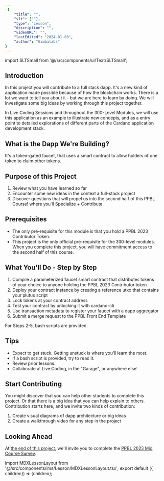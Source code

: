```yaml
---
 {
	"title": "",
	"slt": [""],
	"type": "Lesson",
	"description": "",
	"videoURL": "",
	"lastEdited": "2024-01-08",
	"author": "Gimbalabs"
}
---
```

 
 import SLTSmall from '@/src/components/ui/Text/SLTSmall';

## Introduction

In this project you will contribute to a full stack dapp. It's a new kind of application made possible because of how the blockchain works. There is a lot we want to tell you about it - but we are here to learn by doing. We will investigate some big ideas by working through this project together.

In Live Coding Sessions and throughout the 300-Level Modules, we will use this application as an example to illustrate new concepts, and as a entry point to detailed explorations of different parts of the Cardano application development stack.


## What is the Dapp We're Building?

It's a token-gated faucet, that uses a smart contract to allow holders of one token to claim other tokens.


## Purpose of this Project

1. Review what you have learned so far
2. Encounter some new ideas in the context a full-stack project
3. Discover questions that will propel us into the second half of this PPBL Course!
   where you'll Specialize + Contribute


## Prerequisites

- The only pre-requisite for this module is that you hold a PPBL 2023 Contributor Token.
- This project is the only official pre-requisite for the 300-level modules. When you complete this project, you will have commitment access to the second half of this course.


## What You'll Do - Step by Step

1. Compile a parameterized faucet smart contract that distributes tokens of your choice to anyone holding the PPBL 2023 Contributor token
2. Deploy your contract instance by creating a reference utxo that contains your plutus script
3. Lock tokens at your contract address
4. Test your contract by unlocking it with cardano-cli
5. Use transaction metadata to register your faucet with a dapp aggregator
6. Submit a merge request to the PPBL Front End Template

For Steps 2-5, bash scripts are provided.


## Tips

- Expect to get stuck. Getting unstuck is where you'll learn the most.
- If a bash script is provided, try to read it.
- Review prior lessons.
- Collaborate at Live Coding, in the "Garage", or anywhere else!


## Start Contributing

You might discover that you can help other students to complete this project. Or that there is a big idea that you can help explain to others. Contribution starts here, and we invite two kinds of contribution:

1. Create visual diagrams of dapp architecture or big ideas
2. Create a walkthrough video for any step in the project


## Looking Ahead

At [the end of this project](/modules/204/summary), we'll invite you to complete the [PPBL 2023 Mid Course Survey](https://forms.gle/h1qabD83oDvpPPG87).

import MDXLessonLayout from '@/src/components/lms/Lesson/MDXLessonLayout.tsx';
export default ({ children}) => <MDXLessonLayout>{children}</MDXLessonLayout>;
